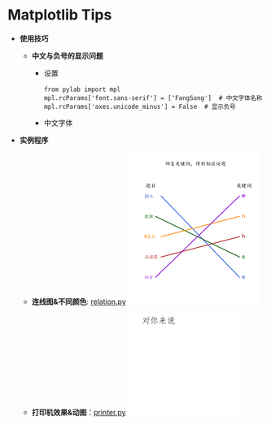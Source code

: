 # Matplotlib Tips

* **使用技巧**

   + **中文与负号的显示问题**
   
       + 设置
       
             from pylab import mpl
             mpl.rcParams['font.sans-serif'] = ['FangSong']  # 中文字体名称
             mpl.rcParams['axes.unicode_minus'] = False  # 显示负号
         
       + 中文字体
       
       
         
         
         
   
* **实例程序**

     + **连线图&不同颜色**: [relation.py](https://github.com/Anfany/Python3-Practice/blob/master/relation.py)
     ![image](https://github.com/Anfany/Python3-Practice/blob/master/puzzle.png)
    
     + **打印机效果&动图**：[printer.py](https://github.com/Anfany/Python3-Practice/blob/master/printer.py)
     ![image](https://github.com/Anfany/Python3-Practice/blob/master/anfany.gif)


